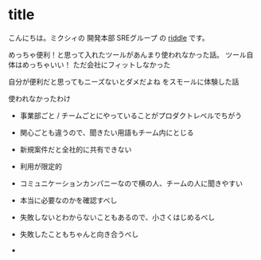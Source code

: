 # title

こんにちは。ミクシィの 開発本部 SREグループ の [riddle](https://twitter.com/riddle_tec) です。

めっちゃ便利！と思って入れたツールがあんまり使われなかった話。
ツール自体はめっちゃいい！
ただ会社にフィットしなかった

自分が便利だと思ってもニーズないとダメだよね
をスモールに体験した話

使われなかったわけ

- 事業部ごと / チームごとにやっていることがプロダクトレベルでちがう
- 関心ごとも違うので、聞きたい用語もチーム内にとじる
- 新規案件だと全社的に共有できない
- 利用が限定的
- コミュニケーションカンパニーなので横の人、チームの人に聞きやすい


- 本当に必要なのかを確認すべし
- 失敗しないとわからないこともあるので、小さくはじめるべし
- 失敗したこともちゃんと向き合うべし
- 

